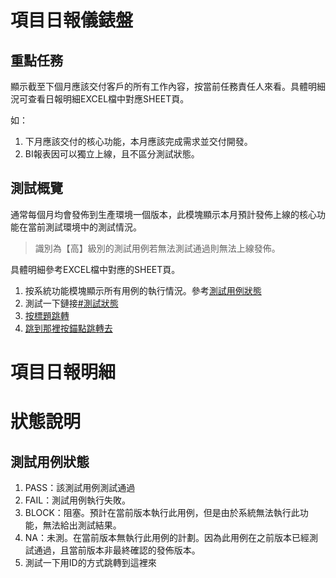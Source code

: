 # 項目日報儀錶盤

## 重點任務

顯示截至下個月應該交付客戶的所有工作內容，按當前任務責任人來看。具體明細況可查看日報明細EXCEL檔中對應SHEET頁。

如：

1. 下月應該交付的核心功能，本月應該完成需求並交付開發。
2. BI報表因可以獨立上線，且不區分測試狀態。

## 測試概覽

通常每個月均會發佈到生產環境一個版本，此模塊顯示本月預計發佈上線的核心功能在當前測試環境中的測試情況。

> 識別為【高】級別的測試用例若無法測試通過則無法上線發佈。

具體明細參考EXCEL檔中對應的SHEET頁。

1. 按系統功能模塊顯示所有用例的執行情況。參考[測試用例狀態](http://www.baidu.com)
2. 測試一下鏈接[#測試狀態](#測試一下)
3. [按標題跳轉](#測試用例狀態)
6. [跳到那裡按錨點跳轉去](#測試一下)

# 項目日報明細

# 狀態說明



































## 測試用例狀態

1. PASS：該測試用例測試通過
2. FAIL：測試用例執行失敗。
3. BLOCK：阻塞。預計在當前版本執行此用例，但是由於系統無法執行此功能，無法給出測試結果。
4. NA：未測。在當前版本無執行此用例的計劃。因為此用例在之前版本已經測試通過，且當前版本非最終確認的發佈版本。
5. 測試一下用ID的方式<a name="測試一下">跳轉到這裡來</a>







